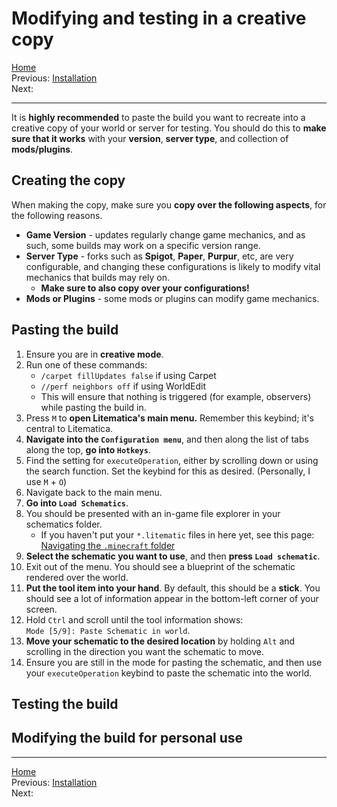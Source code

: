 # Modifying and testing in a creative copy

[Home](../home.md)\
Previous: [Installation](installation.md)\
Next: []()

---

It is **highly recommended** to paste the build you want to recreate into a creative copy of your world or server for testing. You should do this to **make sure that it works** with your **version**, **server type**, and collection of **mods/plugins**.

## Creating the copy
When making the copy, make sure you **copy over the following aspects**, for the following reasons.
- **Game Version** - updates regularly change game mechanics, and as such, some builds may work on a specific version range.
- **Server Type** - forks such as **Spigot**, **Paper**, **Purpur**, etc, are very configurable, and changing these configurations is likely to modify vital mechanics that builds may rely on.
  - **Make sure to also copy over your configurations!**
- **Mods or Plugins** - some mods or plugins can modify game mechanics.

## Pasting the build
1. Ensure you are in **creative mode**.
2. Run one of these commands:
   - `/carpet fillUpdates false` if using Carpet
   - `//perf neighbors off` if using WorldEdit
   - This will ensure that nothing is triggered (for example, observers) while pasting the build in.
3. Press `M` to **open Litematica's main menu.** Remember this keybind; it's central to Litematica.
4. **Navigate into the `Configuration menu`**, and then along the list of tabs along the top, **go into `Hotkeys`**.
5. Find the setting for `executeOperation`, either by scrolling down or using the search function. Set the keybind for this as desired. (Personally, I use `M` + `O`)
6. Navigate back to the main menu.
7. **Go into `Load Schematics`**.
8. You should be presented with an in-game file explorer in your schematics folder.
   - If you haven't put your `*.litematic` files in here yet, see this page: [Navigating the `.minecraft` folder](../auxiliary/navigating_minecraft_directory.md)
9. **Select the schematic you want to use**, and then **press `Load schematic`**.
10. Exit out of the menu. You should see a blueprint of the schematic rendered over the world. 
11. **Put the tool item into your hand**. By default, this should be a **stick**. You should see a lot of information appear in the bottom-left corner of your screen. 
12. Hold `Ctrl` and scroll until the tool information shows:\
`Mode [5/9]: Paste Schematic in world`. 
13. **Move your schematic to the desired location** by holding `Alt` and scrolling in the direction you want the schematic to move. 
14. Ensure you are still in the mode for pasting the schematic, and then use your `executeOperation` keybind to paste the schematic into the world.

## Testing the build

## Modifying the build for personal use

---

[Home](../home.md)\
Previous: [Installation](installation.md)\
Next: []()
